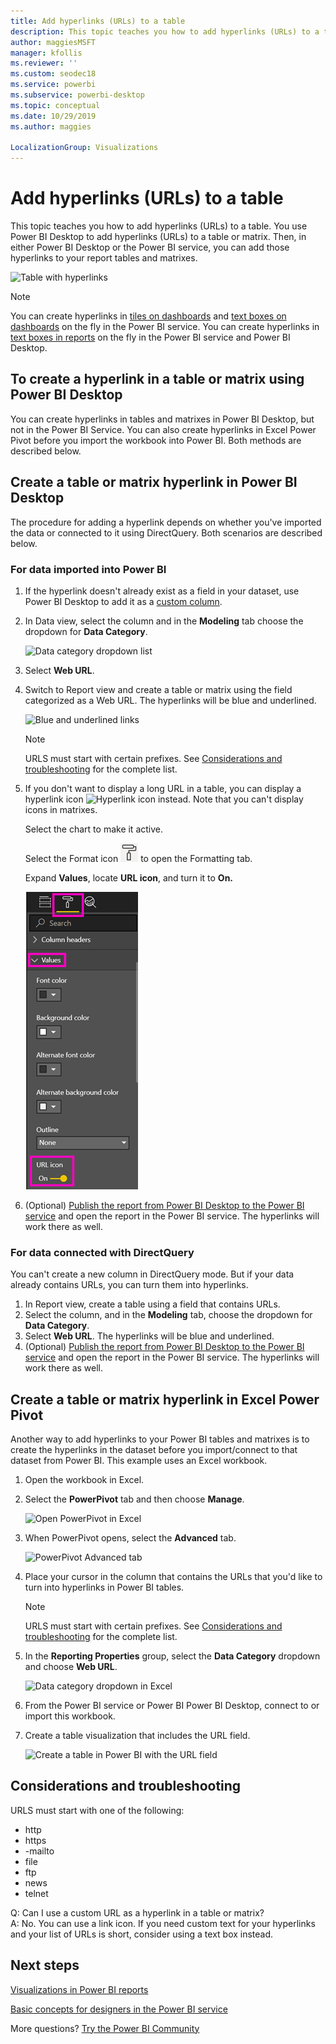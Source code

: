 ```yaml
---
title: Add hyperlinks (URLs) to a table
description: This topic teaches you how to add hyperlinks (URLs) to a table. You use Power BI Desktop to add hyperlinks (URLs) to a table or matrix. Then, in either Power BI Desktop or the Power BI service, you can add those hyperlinks to your report tables and matrixes.
author: maggiesMSFT
manager: kfollis
ms.reviewer: ''
ms.custom: seodec18
ms.service: powerbi
ms.subservice: powerbi-desktop
ms.topic: conceptual
ms.date: 10/29/2019
ms.author: maggies

LocalizationGroup: Visualizations
---
```

# Add hyperlinks (URLs) to a table
This topic teaches you how to add hyperlinks (URLs) to a table. You use Power BI Desktop to add hyperlinks (URLs) to a table or matrix. Then, in either Power BI Desktop or the Power BI service, you can add those hyperlinks to your report tables and matrixes. 

![Table with hyperlinks](media/power-bi-hyperlinks-in-tables/hyperlinkedtable.png)

> [!NOTE]
> You can create hyperlinks in [tiles on dashboards](service-dashboard-edit-tile.md) and [text boxes on dashboards](service-dashboard-add-widget.md) on the fly in the Power BI service. You can create hyperlinks in [text boxes in reports](service-add-hyperlink-to-text-box.md) on the fly in the Power BI service and Power BI Desktop.
> 

## To create a hyperlink in a table or matrix using Power BI Desktop
You can create hyperlinks in tables and matrixes in Power BI Desktop, but not in the Power BI Service. You can also create hyperlinks in Excel Power Pivot before you import the workbook into Power BI. Both methods are described below.

## Create a table or matrix hyperlink in Power BI Desktop
The procedure for adding a hyperlink depends on whether you've imported the data or connected to it using DirectQuery. Both scenarios are described below.

### For data imported into Power BI
1. If the hyperlink doesn't already exist as a field in your dataset, use Power BI Desktop to add it as a [custom column](desktop-common-query-tasks.md).
2. In Data view, select the column and in the **Modeling** tab choose the dropdown for **Data Category**.
   
    ![Data category dropdown list](media/power-bi-hyperlinks-in-tables/pbi_data_category.png)
3. Select **Web URL**.
4. Switch to Report view and create a table or matrix using the field categorized as a Web URL. The hyperlinks will be blue and underlined.

    ![Blue and underlined links](media/power-bi-hyperlinks-in-tables/power-bi-table-with-hyperlinks2.png)

    > [!NOTE]
    > URLS must start with certain prefixes. See [Considerations and troubleshooting](#considerations-and-troubleshooting) for the complete list.
    >
   
1. If you don't want to display a long URL in a table, you can display a hyperlink icon  ![Hyperlink icon](media/power-bi-hyperlinks-in-tables/power-bi-hyperlink-icon.png) instead. Note that you can't display icons in matrixes.
   
    Select the chart to make it active.

    Select the Format icon ![Paint roller icon](media/power-bi-hyperlinks-in-tables/power-bi-paintroller.png) to open the Formatting tab.

    Expand **Values**, locate **URL icon**, and turn it to **On.**

    ![Turn on URL icon](media/power-bi-hyperlinks-in-tables/power-bi-url-icon-on.png)

1. (Optional) [Publish the report from Power BI Desktop to the Power BI service](/learn/modules/publish-share-power-bi/2-publish-reports) and open the report in the Power BI service. The hyperlinks will work there as well.

### For data connected with DirectQuery
You can't create a new column in DirectQuery mode.  But if your data already contains URLs, you can turn them into hyperlinks.

1. In Report view, create a table using a field that contains URLs.
2. Select the column, and in the **Modeling** tab, choose the dropdown for **Data Category**.
3. Select **Web URL**. The hyperlinks will be blue and underlined.
4. (Optional) [Publish the report from Power BI Desktop to the Power BI service](/learn/modules/publish-share-power-bi/2-publish-reports) and open the report in the Power BI service. The hyperlinks will work there as well.

## Create a table or matrix hyperlink in Excel Power Pivot
Another way to add hyperlinks to your Power BI tables and matrixes is to create the hyperlinks in the dataset before you import/connect to that dataset from Power BI. This example uses an Excel workbook.

1. Open the workbook in Excel.
2. Select the **PowerPivot** tab and then choose **Manage**.
   
   ![Open PowerPivot in Excel](media/power-bi-hyperlinks-in-tables/createhyperlinkinpowerpivot2.png)
1. When PowerPivot opens, select the **Advanced** tab.
   
   ![PowerPivot Advanced tab](media/power-bi-hyperlinks-in-tables/createhyperlinkinpowerpivot3.png)
4. Place your cursor in the column that contains the URLs that you'd like to turn into hyperlinks in Power BI tables.
   
   > [!NOTE]
   > URLS must start with certain prefixes. See [Considerations and troubleshooting](#considerations-and-troubleshooting) for the complete list.
   > 
   
5. In the **Reporting Properties** group, select the **Data Category** dropdown and choose **Web URL**. 
   
   ![Data category dropdown in Excel](media/power-bi-hyperlinks-in-tables/createhyperlinksnew.png)

6. From the Power BI service or Power BI Power BI Desktop, connect to or import this workbook.
7. Create a table visualization that includes the URL field.
   
   ![Create a table in Power BI with the URL field](media/power-bi-hyperlinks-in-tables/hyperlinksintables.gif)

## Considerations and troubleshooting

URLS must start with one of the following:
- http
- https
- -mailto
- file
- ftp
- news
- telnet

Q: Can I use a custom URL as a hyperlink in a table or matrix?    
A: No. You can use a link icon. If you need custom text for your hyperlinks and your list of URLs is short, consider using a text box instead.


## Next steps
[Visualizations in Power BI reports](visuals/power-bi-report-visualizations.md)

[Basic concepts for designers in the Power BI service](service-basic-concepts.md)

More questions? [Try the Power BI Community](https://community.powerbi.com/)

